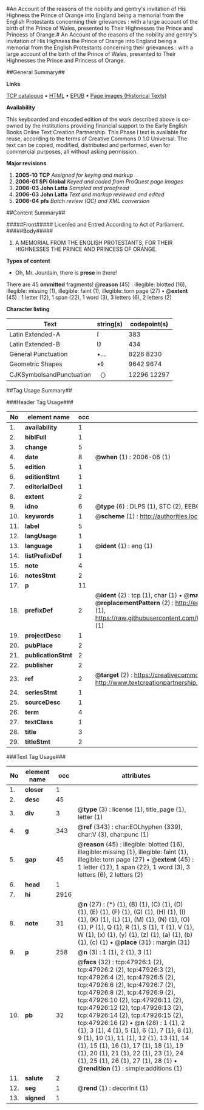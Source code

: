 #An Account of the reasons of the nobility and gentry's invitation of His Highness the Prince of Orange into England being a memorial from the English Protestants concerning their grievances : with a large account of the birth of the Prince of Wales, presented to Their Highnesses the Prince and Princess of Orange.#
An Account of the reasons of the nobility and gentry's invitation of His Highness the Prince of Orange into England being a memorial from the English Protestants concerning their grievances : with a large account of the birth of the Prince of Wales, presented to Their Highnesses the Prince and Princess of Orange.

##General Summary##

**Links**

[TCP catalogue](http://www.ota.ox.ac.uk/tcp/)  • 
[HTML](http://tei.it.ox.ac.uk/tcp/Texts-HTML/free/A25/A25899.html)  • 
[EPUB](http://tei.it.ox.ac.uk/tcp/Texts-EPUB/free/A25/A25899.epub) • 
[Page images (Historical Texts)](https://data.historicaltexts.jisc.ac.uk/view?pubId=eebo-11629052e&pageId=eebo-11629052e-47926-1)

**Availability**

This keyboarded and encoded edition of the
	       work described above is co-owned by the institutions
	       providing financial support to the Early English Books
	       Online Text Creation Partnership. This Phase I text is
	       available for reuse, according to the terms of Creative
	       Commons 0 1.0 Universal. The text can be copied,
	       modified, distributed and performed, even for
	       commercial purposes, all without asking permission.

**Major revisions**

1. __2005-10__ __TCP__ *Assigned for keying and markup*
1. __2006-01__ __SPi Global__ *Keyed and coded from ProQuest page images*
1. __2006-03__ __John Latta__ *Sampled and proofread*
1. __2006-03__ __John Latta__ *Text and markup reviewed and edited*
1. __2006-04__ __pfs__ *Batch review (QC) and XML conversion*

##Content Summary##

#####Front#####
Licenſed and Entred According to Act of Parliament.
#####Body#####

1. A MEMORIAL FROM THE ENGLISH PROTESTANTS, FOR THEIR HIGHNESSES THE PRINCE AND PRINCESS OF ORANGE.

**Types of content**

  * Oh, Mr. Jourdain, there is **prose** in there!

There are 45 **ommitted** fragments! 
 @__reason__ (45) : illegible: blotted (16), illegible: missing (1), illegible: faint (1), illegible: torn page (27)  •  @__extent__ (45) : 1 letter (12), 1 span (22), 1 word (3), 3 letters (6), 2 letters (2)

**Character listing**


|Text|string(s)|codepoint(s)|
|---|---|---|
|Latin Extended-A|ſ|383|
|Latin Extended-B|Ʋ|434|
|General Punctuation|•…|8226 8230|
|Geometric Shapes|▪◊|9642 9674|
|CJKSymbolsandPunctuation|〈〉|12296 12297|

##Tag Usage Summary##

###Header Tag Usage###

|No|element name|occ|attributes|
|---|---|---|---|
|1.|__availability__|1||
|2.|__biblFull__|1||
|3.|__change__|5||
|4.|__date__|8| @__when__ (1) : 2006-06 (1)|
|5.|__edition__|1||
|6.|__editionStmt__|1||
|7.|__editorialDecl__|1||
|8.|__extent__|2||
|9.|__idno__|6| @__type__ (6) : DLPS (1), STC (2), EEBO-CITATION (1), OCLC (1), VID (1)|
|10.|__keywords__|1| @__scheme__ (1) : http://authorities.loc.gov/ (1)|
|11.|__label__|5||
|12.|__langUsage__|1||
|13.|__language__|1| @__ident__ (1) : eng (1)|
|14.|__listPrefixDef__|1||
|15.|__note__|4||
|16.|__notesStmt__|2||
|17.|__p__|11||
|18.|__prefixDef__|2| @__ident__ (2) : tcp (1), char (1)  •  @__matchPattern__ (2) : ([0-9\-]+):([0-9IVX]+) (1), (.+) (1)  •  @__replacementPattern__ (2) : http://eebo.chadwyck.com/downloadtiff?vid=$1&page=$2 (1), https://raw.githubusercontent.com/textcreationpartnership/Texts/master/tcpchars.xml#$1 (1)|
|19.|__projectDesc__|1||
|20.|__pubPlace__|2||
|21.|__publicationStmt__|2||
|22.|__publisher__|2||
|23.|__ref__|2| @__target__ (2) : https://creativecommons.org/publicdomain/zero/1.0/ (1), http://www.textcreationpartnership.org/docs/. (1)|
|24.|__seriesStmt__|1||
|25.|__sourceDesc__|1||
|26.|__term__|4||
|27.|__textClass__|1||
|28.|__title__|3||
|29.|__titleStmt__|2||


###Text Tag Usage###

|No|element name|occ|attributes|
|---|---|---|---|
|1.|__closer__|1||
|2.|__desc__|45||
|3.|__div__|3| @__type__ (3) : license (1), title_page (1), letter (1)|
|4.|__g__|343| @__ref__ (343) : char:EOLhyphen (339), char:V (3), char:punc (1)|
|5.|__gap__|45| @__reason__ (45) : illegible: blotted (16), illegible: missing (1), illegible: faint (1), illegible: torn page (27)  •  @__extent__ (45) : 1 letter (12), 1 span (22), 1 word (3), 3 letters (6), 2 letters (2)|
|6.|__head__|1||
|7.|__hi__|2916||
|8.|__note__|31| @__n__ (27) : (*) (1), (B) (1), (C) (1), (D) (1), (E) (1), (F) (1), (G) (1), (H) (1), (I) (1), (K) (1), (L) (1), (M) (1), (N) (1), (O) (1), P (1), Q (1), R (1), S (1), T (1), V (1), W (1), (x) (1), (y) (1), (z) (1), (a) (1), (b) (1), (c) (1)  •  @__place__ (31) : margin (31)|
|9.|__p__|258| @__n__ (3) : 1 (1), 2 (1), 3 (1)|
|10.|__pb__|32| @__facs__ (32) : tcp:47926:1 (2), tcp:47926:2 (2), tcp:47926:3 (2), tcp:47926:4 (2), tcp:47926:5 (2), tcp:47926:6 (2), tcp:47926:7 (2), tcp:47926:8 (2), tcp:47926:9 (2), tcp:47926:10 (2), tcp:47926:11 (2), tcp:47926:12 (2), tcp:47926:13 (2), tcp:47926:14 (2), tcp:47926:15 (2), tcp:47926:16 (2)  •  @__n__ (28) : 1 (1), 2 (1), 3 (1), 4 (1), 5 (1), 6 (1), 7 (1), 8 (1), 9 (1), 10 (1), 11 (1), 12 (1), 13 (1), 14 (1), 15 (1), 16 (1), 17 (1), 18 (1), 19 (1), 20 (1), 21 (1), 22 (1), 23 (1), 24 (1), 25 (1), 26 (1), 27 (1), 28 (1)  •  @__rendition__ (1) : simple:additions (1)|
|11.|__salute__|2||
|12.|__seg__|1| @__rend__ (1) : decorInit (1)|
|13.|__signed__|1||

